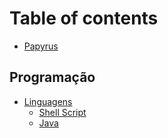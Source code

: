 # Table of contents

* [Papyrus](README.md)

## Programação

* [Linguagens](programacao/linguagens/README.md)
  * [Shell Script](programacao/linguagens/shell-script.md)
  * [Java](programacao/linguagens/java.md)

